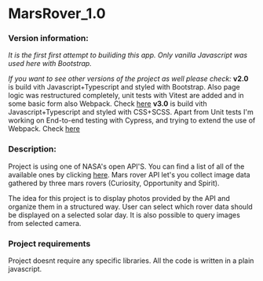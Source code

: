 # MarsRover_1.0
### Version information:

*It is the first first attempt to builiding this app. Only vanilla Javascript was used here with Bootstrap.*

*If you want to see other versions of the project as well please check:*
**v2.0** is build vith Javascript+Typescript and styled with Bootstrap. Also page logic was restructured completely, unit tests with Vitest are added and in some basic form also Webpack. Check [here](https://github.com/RZajacc/Mars_Rover_2.0)
**v3.0** is build vith Javascript+Typescript and styled with CSS+SCSS. Apart from Unit tests I'm working on End-to-end testing with Cypress, and trying to extend the use of Webpack. Check [here](https://github.com/RZajacc/MarsRover_3.0)

### Description:

Project is using one of NASA's open API'S. You can find a list of all of the available ones by clicking [here](https://api.nasa.gov/). Mars rover API let's you collect image data gathered by three mars rovers (Curiosity, Opportunity and Spirit).

The idea for this project is to display photos provided by the API and organize them in a structured way. User can select which rover data should be displayed on a selected solar day. It is also possible to query images from selected camera.

### Project requirements

Project doesnt require any specific libraries. All the code is written in a plain javascript.
